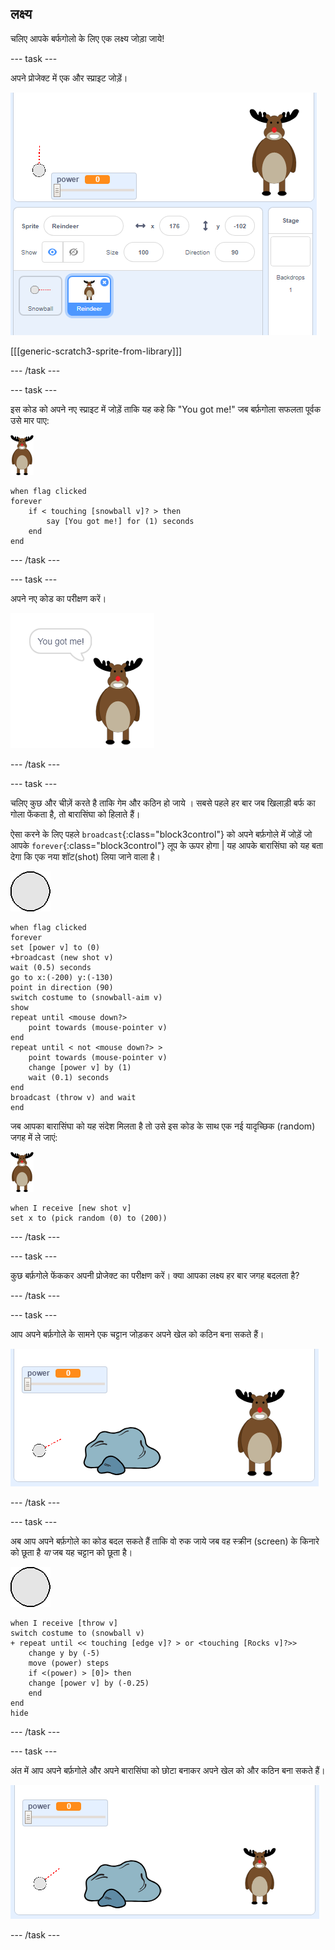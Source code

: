 ## लक्ष्य

चलिए आपके बर्फगोलो के लिए एक लक्ष्य जोड़ा जाये!

--- task ---

अपने प्रोजेक्ट में एक और स्प्राइट जोड़ें।

![a target sprite on the stage](images/snow-deer.png)

[[[generic-scratch3-sprite-from-library]]]

--- /task ---

--- task ---

इस कोड को अपने नए स्प्राइट में जोड़ें ताकि यह कहे कि "You got me!" जब बर्फ़गोला सफलता पूर्वक उसे मार पाए:

![लक्ष्य स्प्राइट](images/target-sprite.png)

```blocks3
when flag clicked
forever
    if < touching [snowball v]? > then
        say [You got me!] for (1) seconds
    end
end
```

--- /task ---

--- task ---

अपने नए कोड का परीक्षण करें।

![target sprite saying you got me!](images/snow-hit.png)

--- /task ---

--- task ---

चलिए कुछ और चीज़ें करते है ताकि गेम और कठिन हो जाये । सबसे पहले हर बार जब खिलाड़ी बर्फ का गोला फेंकता है, तो बारासिंघा को हिलाते हैं।

ऐसा करने के लिए पहले `broadcast`{:class="block3control"} को अपने बर्फ़गोले में जोड़ें जो आपके `forever`{:class="block3control"} लूप के ऊपर होगा | यह आपके बारासिंघा को यह बता देगा कि एक नया शॉट(shot) लिया जाने वाला है।

![snowball sprite](images/snowball-sprite.png)

```blocks3
when flag clicked
forever
set [power v] to (0)
+broadcast (new shot v)
wait (0.5) seconds
go to x:(-200) y:(-130)
point in direction (90)
switch costume to (snowball-aim v)
show
repeat until <mouse down?>
    point towards (mouse-pointer v)
end
repeat until < not <mouse down?> >
    point towards (mouse-pointer v)
    change [power v] by (1)
    wait (0.1) seconds
end
broadcast (throw v) and wait
end
```

जब आपका बारासिंघा को यह संदेश मिलता है तो उसे इस कोड के साथ एक नई यादृच्छिक (random) जगह में ले जाएं:

![target sprite](images/target-sprite.png)

```blocks3
when I receive [new shot v]
set x to (pick random (0) to (200))
```

--- /task ---

--- task ---

कुछ बर्फ़गोले फेंककर अपनी प्रोजेक्ट का परीक्षण करें। क्या आपका लक्ष्य हर बार जगह बदलता है?

--- /task ---

--- task ---

आप अपने बर्फ़गोले के सामने एक चट्टान जोड़कर अपने खेल को कठिन बना सकते हैं।

![rock sprite on the stage](images/snow-rock.png)

--- /task ---

--- task ---

अब आप अपने बर्फ़गोले का कोड बदल सकते हैं ताकि वो रुक जाये जब वह स्क्रीन (screen) के किनारे को छूता है _या_ जब यह चट्टान को छूता है।

![snowball sprite](images/snowball-sprite.png)

```blocks3
when I receive [throw v]
switch costume to (snowball v)
+ repeat until << touching [edge v]? > or <touching [Rocks v]?>>
    change y by (-5)
    move (power) steps
    if <(power) > [0]> then
    change [power v] by (-0.25)
    end
end
hide
```

--- /task ---

--- task ---

अंत में आप अपने बर्फ़गोले और अपने बारासिंघा को छोटा बनाकर अपने खेल को और कठिन बना सकते हैं।

![small snowball and target sprite](images/snow-small.png)

--- /task ---

